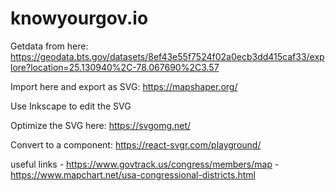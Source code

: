 # knowyourgov.io

Getdata from here: https://geodata.bts.gov/datasets/8ef43e55f7524f02a0ecb3dd415caf33/explore?location=25.130940%2C-78.067690%2C3.57

Import here and export as SVG: https://mapshaper.org/

Use Inkscape to edit the SVG

Optimize the SVG here: https://svgomg.net/

Convert to a component: https://react-svgr.com/playground/

useful links
    - https://www.govtrack.us/congress/members/map
    - https://www.mapchart.net/usa-congressional-districts.html